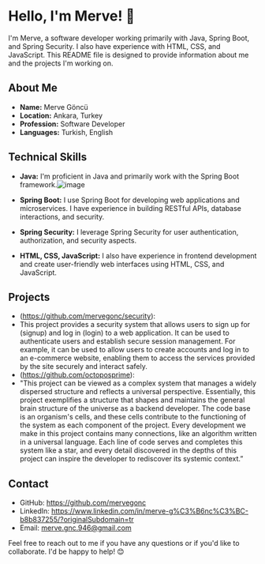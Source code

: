 # Hello, I'm Merve! 👋

I'm Merve, a software developer working primarily with Java, Spring Boot, and Spring Security. I also have experience with HTML, CSS, and JavaScript. This README file is designed to provide information about me and the projects I'm working on.

## About Me

- **Name:** Merve Göncü
- **Location:** Ankara, Turkey
- **Profession:** Software Developer
- **Languages:** Turkish, English

## Technical Skills

- **Java:** I'm proficient in Java and primarily work with the Spring Boot framework.![image](https://github.com/mervegonc/mervegonc/assets/117481952/dd3a4b3c-6bbb-4bc0-8102-beded6cb4d51)

- **Spring Boot:** I use Spring Boot for developing web applications and microservices. I have experience in building RESTful APIs, database interactions, and security.
- **Spring Security:** I leverage Spring Security for user authentication, authorization, and security aspects.
- **HTML, CSS, JavaScript:** I also have experience in frontend development and create user-friendly web interfaces using HTML, CSS, and JavaScript.

## Projects

- (https://github.com/mervegonc/security):
- This project provides a security system that allows users to sign up for (signup) and log in (login) to a web application. It can be used to authenticate users and establish secure session management. For example, it can be used to allow users to create accounts and log in to an e-commerce website, enabling them to access the services provided by the site securely and interact safely.
- (https://github.com/octoposprime):
- "This project can be viewed as a complex system that manages a widely dispersed structure and reflects a universal perspective. Essentially, this project exemplifies a structure that shapes and maintains the general brain structure of the universe as a backend developer. The code base is an organism's cells, and these cells contribute to the functioning of the system as each component of the project. Every development we make in this project contains many connections, like an algorithm written in a universal language. Each line of code serves and completes this system like a star, and every detail discovered in the depths of this project can inspire the developer to rediscover its systemic context.”

## Contact

- GitHub: https://github.com/mervegonc
- LinkedIn: https://www.linkedin.com/in/merve-g%C3%B6nc%C3%BC-b8b837255/?originalSubdomain=tr
- Email: merve.gnc.946@gmail.com

Feel free to reach out to me if you have any questions or if you'd like to collaborate. I'd be happy to help! 😊
